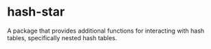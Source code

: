 # hash-star

A package that provides additional functions for interacting with
hash tables, specifically nested hash tables.
